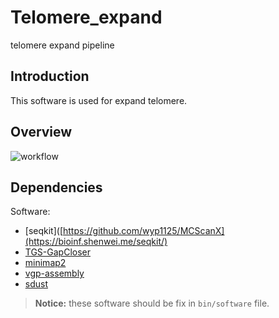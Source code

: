 # Telomere_expand
telomere expand pipeline
## Introduction

This software is used for expand telomere.

## Overview
![workflow](images/AlleleFinderWorkflow.png)


## Dependencies

Software:

- [seqkit]([https://github.com/wyp1125/MCScanX](https://bioinf.shenwei.me/seqkit/)
- [TGS-GapCloser](https://github.com/BGI-Qingdao/TGS-GapCloser)
- [minimap2](https://github.com/lh3/minimap2)
- [vgp-assembly](https://github.com/VGP/vgp-assembly)
- [sdust](https://github.com/lh3/sdust)

> **Notice:** these software should be fix in `bin/software` file.
